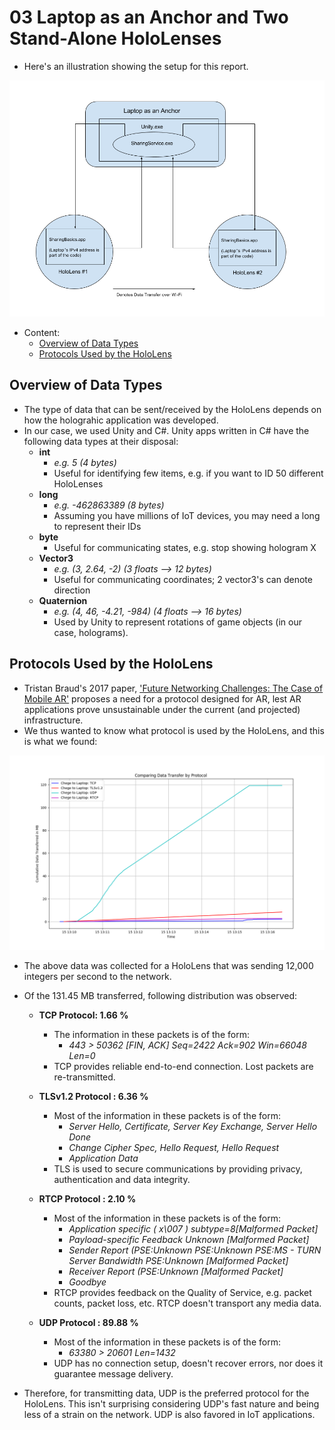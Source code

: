 # 03 Laptop as an Anchor and Two Stand-Alone HoloLenses

* Here's an illustration showing the setup for this report.

![Laptop-As-Anchor](https://github.com/dchege711/Augmented_Reality/blob/master/Images/Laptop_as_Anchor.png)

* Content:
   * [Overview of Data Types](#overview-of-data-types)
   * [Protocols Used by the HoloLens](#protocols-used-by-the-holoLens)

## Overview of Data Types
* The type of data that can be sent/received by the HoloLens depends on how the holograhic application was developed.
* In our case, we used Unity and C#. Unity apps written in C# have the following data types at their disposal:
    * **int**
        * *e.g. 5 (4 bytes)*
        * Useful for identifying few items, e.g. if you want to ID 50 different HoloLenses
    * **long**
        * *e.g. -462863389 (8 bytes)*
        * Assuming you have millions of IoT devices, you may need a long to represent their IDs
    * **byte**
        * Useful for communicating states, e.g. stop showing hologram X
    * **Vector3**
        * *e.g. (3, 2.64, -2) (3 floats --> 12 bytes)*
        * Useful for communicating coordinates; 2 vector3's can denote direction
    * **Quaternion**
        * *e.g. (4, 46, -4.21, -984) (4 floats --> 16 bytes)*
        * Used by Unity to represent rotations of game objects (in our case, holograms).

## Protocols Used by the HoloLens
* Tristan Braud's 2017 paper, ['Future Networking Challenges: The Case of Mobile AR'](https://github.com/dchege711/Augmented_Reality/blob/master/Related_Work/2017_Tristan_Braud_Future_Networking_Challenges.md) proposes a need for a protocol designed for AR, lest AR applications prove unsustainable under the current (and projected) infrastructure.
* We thus wanted to know what protocol is used by the HoloLens, and this is what we found:

![Protocol_Distribution](https://github.com/dchege711/Augmented_Reality/blob/master/Images/Chege_to_HL_by_Protocol.png)

* The above data was collected for a HoloLens that was sending 12,000 integers per second to the network.
* Of the 131.45 MB transferred, following distribution was observed:

    * **TCP Protocol: 1.66 %**
      * The information in these packets is of the form:
         * *443  >  50362 [FIN, ACK] Seq=2422 Ack=902 Win=66048 Len=0*
      * TCP provides reliable end-to-end connection. Lost packets are re-transmitted.
         
    * **TLSv1.2 Protocol : 6.36 %**
      * Most of the information in these packets is of the form:
         * *Server Hello, Certificate, Server Key Exchange, Server Hello Done*
         * *Change Cipher Spec, Hello Request, Hello Request*
         * *Application Data*
      * TLS is used to secure communications by providing privacy, authentication and data integrity.
         
    * **RTCP Protocol : 2.10 %**
      * Most of the information in these packets is of the form:
         * *Application specific   ( x\007 ) subtype=8[Malformed Packet]*
         * *Payload-specific Feedback   Unknown  [Malformed Packet]*
         * *Sender Report   (PSE:Unknown  PSE:Unknown  PSE:MS - TURN Server Bandwidth  PSE:Unknown  [Malformed Packet]*
         * *Receiver Report   (PSE:Unknown  [Malformed Packet]*
         * *Goodbye*
      * RTCP provides feedback on the Quality of Service, e.g. packet counts, packet loss, etc. RTCP doesn't transport any media data.
 
    * **UDP Protocol : 89.88 %**
      * Most of the information in these packets is of the form:
         * *63380  >  20601 Len=1432*
      * UDP has no connection setup, doesn't recover errors, nor does it guarantee message delivery. 

* Therefore, for transmitting data, UDP is the preferred protocol for the HoloLens. This isn't surprising considering UDP's fast nature and being less of a strain on the network. UDP is also favored in IoT applications.
